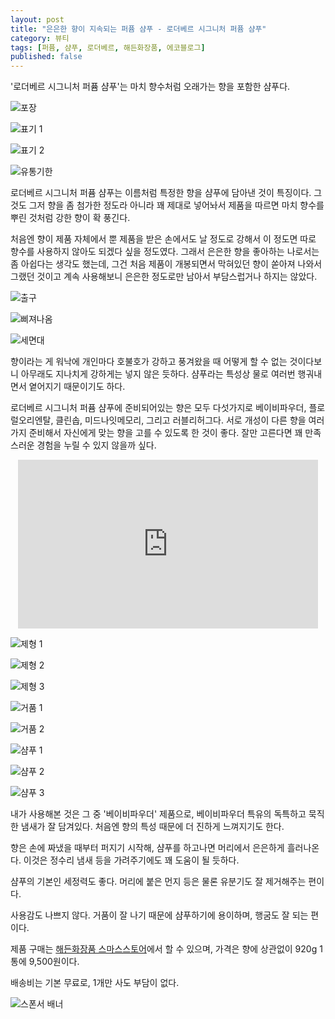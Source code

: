 ```yaml
---
layout: post
title: "은은한 향이 지속되는 퍼퓸 샴푸 - 로더베르 시그니처 퍼퓸 샴푸"
category: 뷰티
tags: [퍼퓸, 샴푸, 로더베르, 해든화장품, 에코블로그]
published: false
---
```


'로더베르 시그니처 퍼퓸 샴푸'는
마치 향수처럼 오래가는 향을 포함한 샴푸다.

![포장](/images/review/lodeur-vert-signature-perfume-shampoo-baby-powder-01.jpg)

![표기 1](/images/review/lodeur-vert-signature-perfume-shampoo-baby-powder-02.jpg)

![표기 2](/images/review/lodeur-vert-signature-perfume-shampoo-baby-powder-03.jpg)

![유통기한](/images/review/lodeur-vert-signature-perfume-shampoo-baby-powder-04.jpg)

로더베르 시그니처 퍼퓸 샴푸는 이름처럼 특정한 향을 샴푸에 담아낸 것이 특징이다.
그것도 그저 향을 좀 첨가한 정도라 아니라 꽤 제대로 넣어놔서
제품을 따르면 마치 향수를 뿌린 것처럼 강한 향이 확 풍긴다.

처음엔 향이 제품 자체에서 뿐 제품을 받은 손에서도 날 정도로 강해서
이 정도면 따로 향수를 사용하지 않아도 되겠다 싶을 정도였다.
그래서 은은한 향을 좋아하는 나로서는 좀 아쉽다는 생각도 했는데,
그건 처음 제품이 개봉되면서 막혀있던 향이 쏟아져 나와서 그랬던 것이고
계속 사용해보니 은은한 정도로만 남아서 부담스럽거나 하지는 않았다.

![출구](/images/review/lodeur-vert-signature-perfume-shampoo-baby-powder-05.jpg)

![삐져나옴](/images/review/lodeur-vert-signature-perfume-shampoo-baby-powder-06.jpg)

![세면대](/images/review/lodeur-vert-signature-perfume-shampoo-baby-powder-07.jpg)

향이라는 게 워낙에 개인마다 호불호가 강하고 풍겨왔을 때 어떻게 할 수 없는 것이다보니
아무래도 지나치게 강하게는 넣지 않은 듯하다.
샴푸라는 특성상 물로 여러번 행궈내면서 옅어지기 때문이기도 하다.

로더베르 시그니처 퍼퓸 샴푸에 준비되어있는 향은 모두 다섯가지로
베이비파우더, 플로럴오리엔탈, 클린솝, 미드나잇메모리, 그리고 러블리허그다.
서로 개성이 다른 향을 여러가지 준비해서 자신에게 맞는 향을 고를 수 있도록 한 것이 좋다.
잘만 고른다면 꽤 만족스러운 경험을 누릴 수 있지 않을까 싶다.

<center><iframe width="480" height="270" src="https://www.youtube.com/embed/tqY1i9vdMwk" title="YouTube video player" frameborder="0" allow="accelerometer; autoplay; clipboard-write; encrypted-media; gyroscope; picture-in-picture" allowfullscreen></iframe></center>

![제형 1](/images/review/lodeur-vert-signature-perfume-shampoo-baby-powder-08.jpg)

![제형 2](/images/review/lodeur-vert-signature-perfume-shampoo-baby-powder-09.jpg)

![제형 3](/images/review/lodeur-vert-signature-perfume-shampoo-baby-powder-10.jpg)

![거품 1](/images/review/lodeur-vert-signature-perfume-shampoo-baby-powder-11.jpg)

![거품 2](/images/review/lodeur-vert-signature-perfume-shampoo-baby-powder-12.jpg)

![샴푸 1](/images/review/lodeur-vert-signature-perfume-shampoo-baby-powder-13.jpg)

![샴푸 2](/images/review/lodeur-vert-signature-perfume-shampoo-baby-powder-14.jpg)

![샴푸 3](/images/review/lodeur-vert-signature-perfume-shampoo-baby-powder-15.jpg)

내가 사용해본 것은 그 중 '베이비파우더' 제품으로,
베이비파우더 특유의 독특하고 묵직한 냄새가 잘 담겨있다.
처음엔 향의 특성 때문에 더 진하게 느껴지기도 한다.

향은 손에 짜냈을 때부터 퍼지기 시작해,
샴푸를 하고나면 머리에서 은은하게 흘러나온다.
이것은 정수리 냄새 등을 가려주기에도 꽤 도움이 될 듯하다.

샴푸의 기본인 세정력도 좋다.
머리에 붙은 먼지 등은 물론 유분기도 잘 제거해주는 편이다.

사용감도 나쁘지 않다.
거품이 잘 나기 때문에 샴푸하기에 용이하며,
행굼도 잘 되는 편이다.


제품 구매는 [해든화장품 스마스스토어](https://smartstore.naver.com/haeduen/products/5267917400)에서 할 수 있으며,
가격은 향에 상관없이 920g 1통에 9,500원이다.

배송비는 기본 무료로, 1개만 사도 부담이 없다.



![스폰서 배너](http://echoblog.net/images/sponsor-banner.png "이 글은 에코블로그를 통해 해당 업체에서 페이백을 제공받아 작성한 리뷰다.")
